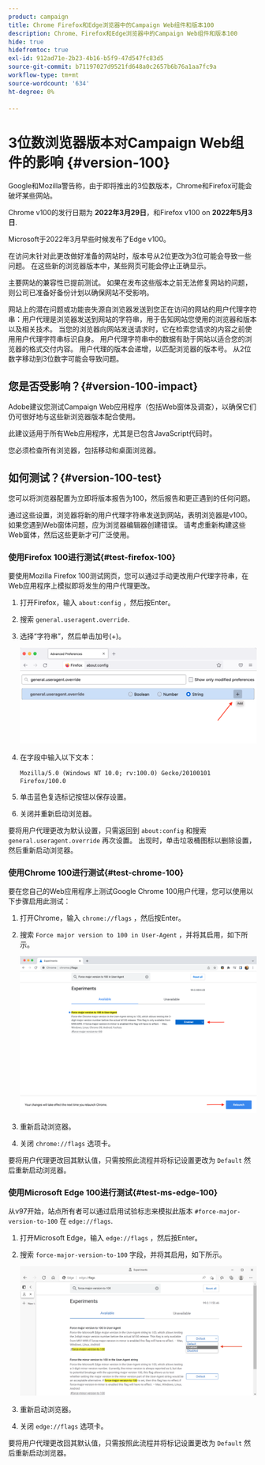 ```yaml
---
product: campaign
title: Chrome Firefox和Edge浏览器中的Campaign Web组件和版本100
description: Chrome、Firefox和Edge浏览器中的Campaign Web组件和版本100
hide: true
hidefromtoc: true
exl-id: 912ad71e-2b23-4b16-b5f9-47d547fc83d5
source-git-commit: b71197027d9521fd648a0c2657b6b76a1aa7fc9a
workflow-type: tm+mt
source-wordcount: '634'
ht-degree: 0%

---
```


# 3位数浏览器版本对Campaign Web组件的影响 {#version-100}

Google和Mozilla警告称，由于即将推出的3位数版本，Chrome和Firefox可能会破坏某些网站。

Chrome v100的发行日期为 **2022年3月29日**，和Firefox v100 on **2022年5月3日**.

Microsoft于2022年3月早些时候发布了Edge v100。

在访问未针对此更改做好准备的网站时，版本号从2位更改为3位可能会导致一些问题。 在这些新的浏览器版本中，某些网页可能会停止正确显示。

主要网站的兼容性已提前测试。 如果在发布这些版本之前无法修复网站的问题，则公司已准备好备份计划以确保网站不受影响。

网站上的潜在问题或功能丧失源自浏览器发送到您正在访问的网站的用户代理字符串：用户代理是浏览器发送到网站的字符串，用于告知网站您使用的浏览器和版本以及相关技术。 当您的浏览器向网站发送请求时，它在检索您请求的内容之前使用用户代理字符串标识自身。 用户代理字符串中的数据有助于网站以适合您的浏览器的格式交付内容。 用户代理的版本会递增，以匹配浏览器的版本号。 从2位数字移动到3位数字可能会导致问题。

## 您是否受影响？{#version-100-impact}

Adobe建议您测试Campaign Web应用程序（包括Web窗体及调查），以确保它们仍可很好地与这些新浏览器版本配合使用。

此建议适用于所有Web应用程序，尤其是已包含JavaScript代码时。

您必须检查所有浏览器，包括移动和桌面浏览器。

## 如何测试？{#version-100-test}

您可以将浏览器配置为立即将版本报告为100，然后报告和更正遇到的任何问题。

通过这些设置，浏览器将新的用户代理字符串发送到网站，表明浏览器是v100。 如果您遇到Web窗体问题，应为浏览器编辑器创建错误。 请考虑重新构建这些Web窗体，然后这些更新才可广泛使用。

### 使用Firefox 100进行测试{#test-firefox-100}

要使用Mozilla Firefox 100测试网页，您可以通过手动更改用户代理字符串，在Web应用程序上模拟即将发生的用户代理更改。

1. 打开Firefox，输入 `about:config` ，然后按Enter。
1. 搜索 `general.useragent.override`.
1. 选择“字符串”，然后单击加号(+)。

   ![](assets/force-user-agent-firefox.png)

1. 在字段中输入以下文本：

   ```
   Mozilla/5.0 (Windows NT 10.0; rv:100.0) Gecko/20100101 Firefox/100.0
   ```

1. 单击蓝色复选标记按钮以保存设置。
1. 关闭并重新启动浏览器。

要将用户代理更改为默认设置，只需返回到 `about:config` 和搜索 `general.useragent.override` 再次设置。  出现时，单击垃圾桶图标以删除设置，然后重新启动浏览器。

### 使用Chrome 100进行测试{#test-chrome-100}

要在您自己的Web应用程序上测试Google Chrome 100用户代理，您可以使用以下步骤启用此测试：

1. 打开Chrome，输入 `chrome://flags` ，然后按Enter。
1. 搜索 `Force major version to 100 in User-Agent` ，并将其启用，如下所示。

   ![](assets/force-user-agent-chrome.png)

1. 重新启动浏览器。
1. 关闭 `chrome://flags` 选项卡。

要将用户代理更改回其默认值，只需按照此流程并将标记设置更改为 `Default` 然后重新启动浏览器。


### 使用Microsoft Edge 100进行测试{#test-ms-edge-100}

从v97开始，站点所有者可以通过启用试验标志来模拟此版本  `#force-major-version-to-100` 在 `edge://flags`.

1. 打开Microsoft Edge，输入 `edge://flags` ，然后按Enter。
1. 搜索 `force-major-version-to-100` 字段，并将其启用，如下所示。

   ![](assets/force-user-agent-edge.png)

1. 重新启动浏览器。
1. 关闭 `edge://flags` 选项卡。

要将用户代理更改回其默认值，只需按照此流程并将标记设置更改为 `Default` 然后重新启动浏览器。
